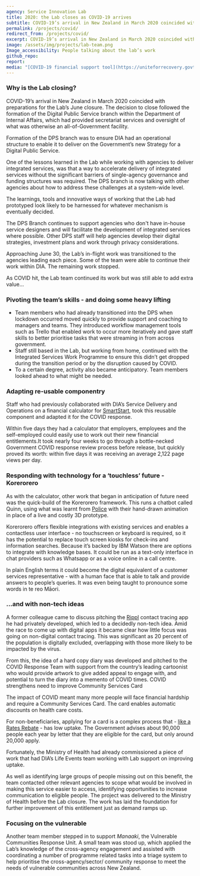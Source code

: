 ```yaml
---
agency: Service Innovation Lab
title: 2020: the Lab closes as COVID-19 arrives
subtitle: COVID-19’s arrival in New Zealand in March 2020 coincided with preparations for the Lab’s June 2020 closure.
permalink: /projects/covid/
redirect_from: /projects/covid/
excerpt: COVID-19’s arrival in New Zealand in March 2020 coincided with preparations for the Lab’s June 2020 closure.
image: /assets/img/projects/lab-team.png
Image_accessibility: People talking about the lab’s work
github_repo:
report:
media: "[COVID-19 financial support tool](https://uniteforrecovery.govt.nz/business/covid-19-financial-support-tool/)"
---
```


### Why is the Lab closing?
COVID-19’s arrival in New Zealand in March 2020 coincided with preparations for the Lab’s  June closure. The decision to close followed the formation of the Digital Public Service branch within the Department of Internal Affairs, which had provided secretariat services and oversight of what was otherwise an all-of-Government facility.

Formation of the DPS branch was to ensure DIA had an operational structure to enable it to deliver on the Government’s new Strategy for a Digital Public Service.

One of the lessons learned in the Lab while working with agencies to deliver integrated services, was that a way to accelerate delivery of integrated services without the significant barriers of single-agency governance and funding structures was required. The DPS branch is now talking with other agencies about how to address these challenges at a system-wide level.

The learnings, tools and innovative ways of working that the Lab had prototyped look likely to be harnessed for whatever mechanism is eventually decided.

The DPS Branch continues to support agencies who don't have in-house service designers and will facilitate the development of integrated services where possible. Other DPS staff will help agencies develop their digital strategies, investment plans and work through privacy considerations.

Approaching June 30, the Lab’s in-flight work was transitioned to the agencies leading each piece. Some of the team were able to continue their work within DIA. The remaining work stopped.

As COVID hit, the Lab team continued its work but was still able to add extra value...

### Pivoting the team’s skills - and doing some heavy lifting

* Team members who had already transitioned into the DPS when lockdown occurred moved quickly to provide support and coaching to managers and teams. They introduced workflow management tools such as Trello that enabled work to occur more iteratively and gave staff skills to better prioritise tasks that were streaming in from across government.
* Staff still based in the Lab, but working from home, continued with the Integrated Services Work Programme to ensure this didn’t get dropped during the transition period or by the disruption caused by COVID.
* To a certain degree, activity also became anticipatory. Team members looked ahead to what might be needed.

### Adapting re-usable componentry

Staff who had previously collaborated with DIA’s Service Delivery and Operations on a financial calculator for [SmartStart](https://smartstart.services.govt.nz/), took this reusable component and adapted it for the COVID response.

Within five days they had a calculator that employers, employees and the self-employed could easily use to work out their new financial entitlements.It took nearly four weeks to go through a bottle-necked Government COVID response review process before release, but quickly proved its worth: within five days it was receiving an average 2,122 page views per day.

### Responding with technology for a ‘touchless’ future - Korerorero
As with the calculator, other work that began in anticipation of future need was the quick-build of the Korerorero framework. This runs a chatbot called Quinn, using what was learnt from [Police](/staging-site/projects/virtual_reality/) with their hand-drawn animation in place of a live and costly 3D prototype.

Korerorero offers flexible integrations with existing services and enables a contactless user interface  - no touchscreen or keyboard is required, so it has the potential to replace touch screen kiosks for check-ins and information searches. Because it’s backed by IBM Watson there are options to integrate with knowledge bases. It could be run as a text-only interface in chat providers such as Whatsapp or as a voice online in a call centre.

In plain English terms it could become the digital equivalent of a customer services representative - with a human face that is able to talk and provide answers to people’s queries. It was even being taught to pronounce some words in te reo Māori.

### ...and with non-tech ideas

A former colleague came to discuss pitching the [Rippl](https://www.paperkite.co.nz/rippl-faq/) contact tracing app he had privately developed, which led to a decidedly non-tech idea. Amid the race to come up with digital apps it became clear how little focus was going on non-digital contact tracing. This was significant as 20 percent of the population is digitally excluded, overlapping with those more likely to be impacted by the virus.

From this, the idea of a hard copy diary was developed and pitched to the COVID Response Team with support from the country’s leading cartoonist who would provide artwork to give added appeal to engage with, and potential to turn the diary into a memento of COVID times.
COVID strengthens need to improve Community Services Card

The impact of COVID meant many more people will face financial hardship and require a Community Services Card. The card enables automatic discounts on health care costs.

For non-beneficiaries, applying for a card is a complex process that - [like a Rates Rebate](/staging-site/projects/rate_rebate/) - has low uptake. The Government advises about 90,000 people each year by letter that they are eligible for the card, but only around 20,000 apply.

Fortunately, the Ministry of Health had already commissioned a piece of work that had DIA’s Life Events team working with Lab support on improving uptake.

As well as identifying large groups of people missing out on this benefit, the team contacted other relevant agencies to scope what would be involved in making this service easier to access, identifying opportunities to increase communication to eligible people. The project was delivered to the Ministry of Health before the Lab closure. The work has laid the foundation for further improvement of this entitlement just as demand ramps up.

### Focusing on the vulnerable

Another team member stepped in to support *Manaaki*, the Vulnerable Communities Response Unit. A small team was stood up, which applied the Lab’s knowledge of the cross-agency engagement and assisted with coordinating a number of programme related tasks into a triage system to help prioritise the cross-agency/sector/ community response to meet the needs of vulnerable communities across New Zealand.
